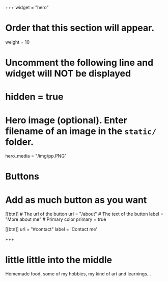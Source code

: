 +++
widget = "hero"
# Order that this section will appear.
weight = 10

# Uncomment the following line and widget will NOT be displayed
# hidden = true

# Hero image (optional). Enter filename of an image in the `static/` folder.
hero_media = "/img/pp.PNG"

# Buttons
# Add as much button as you want
[[btn]]
	# The url of the button
  url = "/about"
	# The text of the button
  label = "More about me"
	# Primary color
	primary = true

[[btn]]
  url = "#contact"
  label = 'Contact me'

+++

# little little into the middle

Homemade food, some of my hobbies, my kind of art and learnings... 

